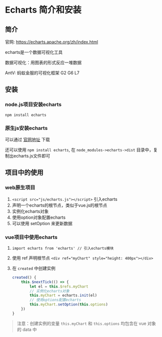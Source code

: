 # Echarts 简介和安装

## 简介

官网: <https://echarts.apache.org/zh/index.html>

echarts是一个数据可视化工具

数据可视化：用图表的形式反应一堆数据

AntV: 蚂蚁金服的可视化框架 G2 G6 L7

## 安装

### node.js项目安装echarts

```shell script
npm install echarts
```

### 原生js安装echarts

可以通过 [官网地址](https://echarts.apache.org/zh/download.html) 下载

还可以使用 `npm install echarts`, 在 `node_modules->echarts->dist` 目录中，复制出echarts.js文件即可

## 项目中的使用

### web原生项目

1. `<script src="js/echarts.js"></script>` 引入echarts
2. 声明一个echarts的根节点，类似于vue.js的根节点
3. 实例化echarts对象
4. 使用option对象配置echarts
5. 可以使用 setOption 来更新数据

### vue项目中使用echarts

1. `import echarts from 'echarts' // 引入echarts模块`
2. 使用 ref 声明根节点 `<div ref="myChart" style="height: 400px"></div>`
3. 在 `created` 中创建实例

    ```js
    created() {
        this.$nextTick(() => {
            let el = this.$refs.myChart
            // 实例化echarts对象
            this.myChart = echarts.init(el)
            // 使用options配置echarts
            this.myChart.setOption(this.options)
        })
    }
    ```

> 注意：创建实例的变量 `this.myChart` 和 `this.options` 均包含在 vue 对象的 data 中
